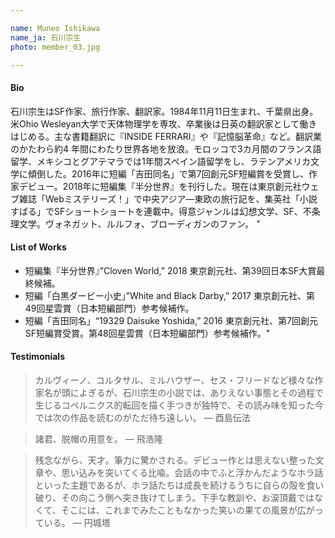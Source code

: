 ```yaml
---

name: Muneo Ishikawa  	
name_ja: 石川宗生  
photo: member_03.jpg  

---
```


#### Bio

石川宗生はSF作家、旅行作家、翻訳家。1984年11月11日生まれ、千葉県出身。米Ohio Wesleyan大学で天体物理学を専攻、卒業後は日英の翻訳家として働きはじめる。主な書籍翻訳に『INSIDE FERRARI』や『記憶脳革命』など。翻訳業のかたわら約4 年間にわたり世界各地を放浪。モロッコで3カ月間のフランス語留学、メキシコとグアテマラでは1年間スペイン語留学をし、ラテンアメリカ文学に傾倒した。2016年に短編「吉田同名」で第7回創元SF短編賞を受賞し、作家デビュー。2018年に短編集『半分世界』を刊行した。現在は東京創元社ウェブ雑誌「Webミステリーズ！」で中央アジア―東欧の旅行記を、集英社「小説すばる」でSFショートショートを連載中。得意ジャンルは幻想文学、SF、不条理文学。ヴォネガット、ルルフォ、ブローディガンのファン。	"

#### List of Works

- 短編集『半分世界』”Cloven World,” 2018 東京創元社、第39回日本SF大賞最終候補。
- 短編「白黒ダービー小史」”White and Black Darby,” 2017 東京創元社、第49回星雲賞（日本短編部門）参考候補作。
- 短編「吉田同名」“19329 Daisuke Yoshida,” 2016 東京創元社、第7回創元SF短編賞受賞。第48回星雲賞（日本短編部門）参考候補作。"

#### Testimonials


> カルヴィーノ、コルタサル、ミルハウザー、セス・フリードなど様々な作家名が頭によぎるが、石川宗生の小説では、ありえない事態とその過程で生じるコペルニクス的転回を描く手つきが独特で、その読み味を知った今では次の作品を読むのがただ待ち遠しい。
> — 酉島伝法

> 諸君、脱帽の用意を。
> — 飛浩隆

> 残念ながら、天才。筆力に驚かされる。デビュー作とは思えない整った文章や、思い込みを突いてくる比喩。会話の中でふと浮かんだようなホラ話といった主題であるが、ホラ話たちは成長を続けるうちに自らの殻を食い破り、その向こう側へ突き抜けてしまう。下手な教訓や、お涙頂戴ではなくて、そこには、これまでみたこともなかった笑いの果ての風景が広がっている。
> — 円城塔